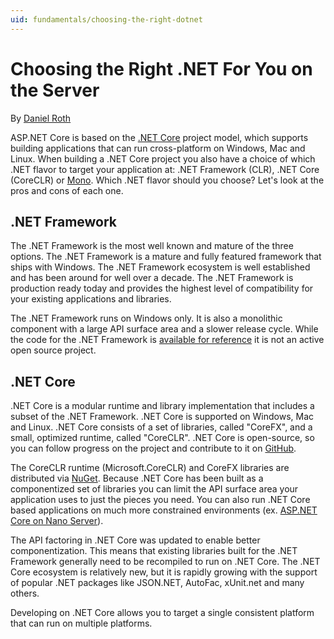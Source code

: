 ```yaml
---
uid: fundamentals/choosing-the-right-dotnet
---
```

# Choosing the Right .NET For You on the Server

By [Daniel Roth](https://github.com/danroth27)

ASP.NET Core is based on the [.NET Core](https://microsoft.com/net/core) project model, which supports building applications that can run cross-platform on Windows, Mac and Linux. When building a .NET Core project you also have a choice of which .NET flavor to target your application at: .NET Framework (CLR), .NET Core (CoreCLR) or [Mono](http://mono-project.com). Which .NET flavor should you choose? Let's look at the pros and cons of each one.

## .NET Framework

The .NET Framework is the most well known and mature of the three options. The .NET Framework is a mature and fully featured framework that ships with Windows. The .NET Framework ecosystem is well established and has been around for well over a decade. The .NET Framework is production ready today and provides the highest level of compatibility for your existing applications and libraries.

The .NET Framework runs on Windows only. It is also a monolithic component with a large API surface area and a slower release cycle. While the code for the .NET Framework is [available for reference](http://referencesource.microsoft.com/) it is not an active open source project.

## .NET Core

.NET Core is a modular runtime and library implementation that includes a subset of the .NET Framework. .NET Core is supported on Windows, Mac and Linux. .NET Core consists of a set of libraries, called "CoreFX", and a small, optimized runtime, called "CoreCLR". .NET Core is open-source, so you can follow progress on the project and contribute to it on [GitHub](https://github.com/dotnet).

The CoreCLR runtime (Microsoft.CoreCLR) and CoreFX libraries are distributed via [NuGet](https://nuget.org). Because .NET Core has been built as a componentized set of libraries you can limit the API surface area your application uses to just the pieces you need. You can also run .NET Core based applications on much more constrained environments (ex. [ASP.NET Core on Nano Server](../tutorials/nano-server.md)).

The API factoring in .NET Core was updated to enable better componentization. This means that existing libraries built for the .NET Framework generally need to be recompiled to run on .NET Core. The .NET Core ecosystem is relatively new, but it is rapidly growing with the support of popular .NET packages like JSON.NET, AutoFac, xUnit.net and many others.

Developing on .NET Core allows you to target a single consistent platform that can run on multiple platforms.
